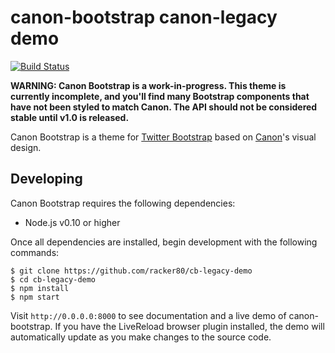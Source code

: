 # canon-bootstrap canon-legacy demo

[![Build Status](http://img.shields.io/travis/rackerlabs/canon-bootstrap/master.svg)](https://travis-ci.org/rackerlabs/canon-bootstrap)

**WARNING: Canon Bootstrap is a work-in-progress. This theme is currently
incomplete, and you'll find many Bootstrap components that have not been styled
to match Canon. The API should not be considered stable until v1.0 is released.**

Canon Bootstrap is a theme for [Twitter Bootstrap](http://getbootstrap.com)
based on [Canon](http://rackerlabs.github.io/canon/)'s visual design.

## Developing

Canon Bootstrap requires the following dependencies:

- Node.js v0.10 or higher

Once all dependencies are installed, begin development with the following
commands:

```
$ git clone https://github.com/racker80/cb-legacy-demo
$ cd cb-legacy-demo
$ npm install
$ npm start
```

Visit `http://0.0.0.0:8000` to see documentation and a live demo of
canon-bootstrap. If you have the LiveReload browser plugin installed, the demo
will automatically update as you make changes to the source code.
